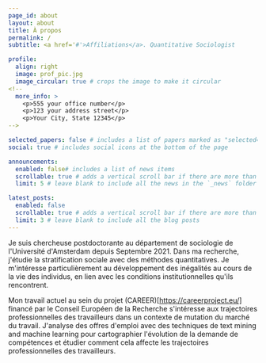 ```yaml
---
page_id: about
layout: about
title: À propos
permalink: /
subtitle: <a href='#'>Affiliations</a>. Quantitative Sociologist

profile:
  align: right
  image: prof_pic.jpg
  image_circular: true # crops the image to make it circular
<!--
  more_info: >
    <p>555 your office number</p>
    <p>123 your address street</p>
    <p>Your City, State 12345</p>
-->

selected_papers: false # includes a list of papers marked as "selected={true}"
social: true # includes social icons at the bottom of the page

announcements:
  enabled: false# includes a list of news items
  scrollable: true # adds a vertical scroll bar if there are more than 3 news items
  limit: 5 # leave blank to include all the news in the `_news` folder

latest_posts:
  enabled: false
  scrollable: true # adds a vertical scroll bar if there are more than 3 new posts items
  limit: 3 # leave blank to include all the blog posts
---
```

Je suis chercheuse postdoctorante au département de sociologie de l'Université d'Amsterdam depuis Septembre 2021. Dans ma recherche, j'étudie la stratification sociale avec des méthodes quantitatives. Je m'intéresse particulièrement au développement des inégalités au cours de la vie des individus, en lien avec les conditions institutionnelles qu'ils rencontrent.

Mon travail actuel au sein du projet (CAREER)[https://careerproject.eu/]  financé par le Conseil Européen de la Recherche s'intéresse aux trajectoires professionnelles des travailleurs dans un contexte de mutation du marché du travail. J'analyse des offres d'emploi avec des techniques de text mining and machine learning pour cartographier l'évolution de la demande de compétences et étudier comment cela affecte les trajectoires professionnelles des travailleurs. 
